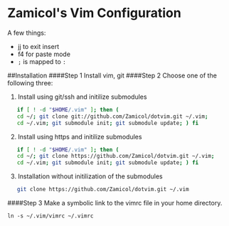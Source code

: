 Zamicol's Vim Configuration
============

A few things:

 - jj to exit insert
 - f4 for paste mode
 - `;` is mapped to `:`

##Installation
####Step 1
Install vim, git
####Step 2
Choose one of the following three:

1. Install using git/ssh and initilize submodules
 ```sh
    if [ ! -d "$HOME/.vim" ]; then ( 
    cd ~/; git clone git://github.com/Zamicol/dotvim.git ~/.vim; 
    cd ~/.vim; git submodule init; git submodule update; ) fi
 ```
 
2. Install using https and initilize submodules
 ```sh
    if [ ! -d "$HOME/.vim" ]; then ( 
    cd ~/; git clone https://github.com/Zamicol/dotvim.git ~/.vim; 
    cd ~/.vim; git submodule init; git submodule update; ) fi
 ```
 
3. Installation without initilization of the submodules
 ```sh
    git clone https://github.com/Zamicol/dotvim.git ~/.vim
 ```

####Step 3
Make a symbolic link to the vimrc file in your home directory.  

````ln -s ~/.vim/vimrc ~/.vimrc````



